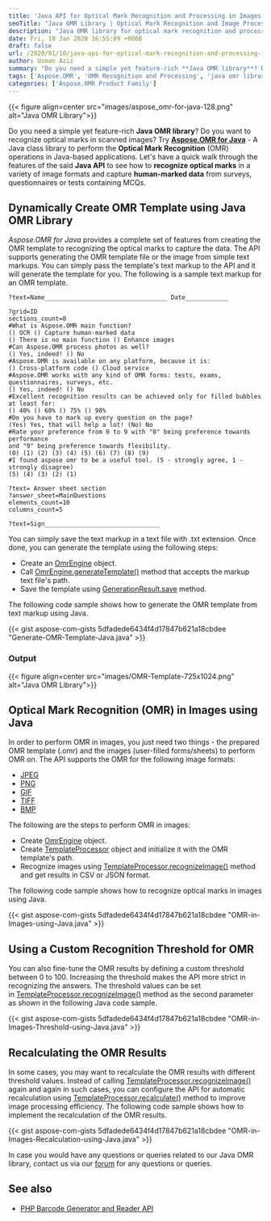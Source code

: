 ```yaml
---
title: 'Java API for Optical Mark Recognition and Processing in Images'
seoTitle: "Java OMR Library | Optical Mark Recognition and Image Processing | Java"
description: "Java OMR library for optical mark recognition and processing in images using Java. Generate OMR template and perform OMR operations on images using Java."
date: Fri, 10 Jan 2020 16:55:09 +0000
draft: false
url: /2020/01/10/java-api-for-optical-mark-recognition-and-processing-in-images/
author: Usman Aziz
summary: "Do you need a simple yet feature-rich **Java OMR library**? Do you want to recognize optical marks in scanned images? Try **Aspose.OMR for Java** - A Java class library to perform the **Optical Mark Recognition** (OMR) operations in Java-based applications. Let's have a quick walk through the features of the said **Java API** to see how to **recognize optical marks** in a variety of image formats and capture **human-marked data** from surveys, questionnaires or tests containing MCQs."
tags: ['Aspose.OMR', 'OMR Recognition and Processing', 'java omr library', 'omr in images', 'omr reader', 'optical mark reader', 'optical mark recognition java']
categories: ['Aspose.OMR Product Family']
---
```




{{< figure align=center src="images/aspose_omr-for-java-128.png" alt="Java OMR Library">}}


Do you need a simple yet feature-rich **Java OMR library**? Do you want to recognize optical marks in scanned images? Try **[Aspose.OMR for Java][1]** - A Java class library to perform the **Optical Mark Recognition** (OMR) operations in Java-based applications. Let's have a quick walk through the features of the said **Java API** to see how to **recognize optical marks** in a variety of image formats and capture **human-marked data** from surveys, questionnaires or tests containing MCQs.

## Dynamically Create OMR Template using Java OMR Library

_Aspose.OMR for Java_ provides a complete set of features from creating the OMR template to recognizing the optical marks to capture the data. The API supports generating the OMR template file or the image from simple text markups. You can simply pass the template's text markup to the API and it will generate the template for you. The following is a sample text markup for an OMR template.

```
?text=Name__________________________________ Date____________

?grid=ID
sections_count=8
#What is Aspose.OMR main function?
() OCR () Capture human-marked data
() There is no main function () Enhance images
#Can Aspose.OMR process photos as well?
() Yes, indeed! () No
#Aspose.OMR is available on any platform, because it is:
() Cross-platform code () Cloud service
#Aspose.OMR works with any kind of OMR forms: tests, exams, questionnaires, surveys, etc.
() Yes, indeed! () No
#Excellent recognition results can be achieved only for filled bubbles at least for:
() 40% () 60% () 75% () 98%
#Do you have to mark up every question on the page?
(Yes) Yes, that will help a lot! (No) No
#Rate your preference from 0 to 9 with "0" being preference towards performance
and "9" being preference towards flexibility.
(0) (1) (2) (3) (4) (5) (6) (7) (8) (9)
#I found aspose omr to be a useful tool. (5 - strongly agree, 1 - strongly disagree)
(5) (4) (3) (2) (1)

?text= Answer sheet section
?answer_sheet=MainQuestions
elements_count=10
columns_count=5

?text=Sign________________________________
```

You can simply save the text markup in a text file with .txt extension. Once done, you can generate the template using the following steps:

*   Create an [OmrEngine][2] object.
*   Call [OmrEngine.generateTemplate()][3] method that accepts the markup text file's path.
*   Save the template using [GenerationResult.save][4] method.

The following code sample shows how to generate the OMR template from text markup using Java.

{{< gist aspose-com-gists 5dfadede6434f4d17847b621a18cbdee "Generate-OMR-Template-Java.java" >}}

### Output



{{< figure align=center src="images/OMR-Template-725x1024.png" alt="Java OMR Library">}}


## Optical Mark Recognition (OMR) in Images using Java

In order to perform OMR in images, you just need two things - the prepared OMR template (.omr) and the images (user-filled forms/sheets) to perform OMR on. The API supports the OMR for the following image formats:

*   [JPEG][5]
*   [PNG][6]
*   [GIF][7]
*   [TIFF][8]
*   [BMP][9]

The following are the steps to perform OMR in images:

*   Create [OmrEngine][10] object.
*   Create [TemplateProcessor][11] object and initialize it with the OMR template's path.
*   Recognize images using [TemplateProcessor.recognizeImage()][12] method and get results in CSV or JSON format.

The following code sample shows how to recognize optical marks in images using Java.

{{< gist aspose-com-gists 5dfadede6434f4d17847b621a18cbdee "OMR-in-Images-using-Java.java" >}}

## Using a Custom Recognition Threshold for OMR

You can also fine-tune the OMR results by defining a custom threshold between 0 to 100. Increasing the threshold makes the API more strict in recognizing the answers. The threshold values can be set in [TemplateProcessor.recognizeImage()][13] method as the second parameter as shown in the following Java code sample.

{{< gist aspose-com-gists 5dfadede6434f4d17847b621a18cbdee "OMR-in-Images-Threshold-using-Java.java" >}}

## Recalculating the OMR Results

In some cases, you may want to recalculate the OMR results with different threshold values. Instead of calling [TemplateProcessor.recognizeImage()][14] again and again in such cases, you can configure the API for automatic recalculation using [TemplateProcessor.recalculate()][15] method to improve image processing efficiency. The following code sample shows how to implement the recalculation of the OMR results.

{{< gist aspose-com-gists 5dfadede6434f4d17847b621a18cbdee "OMR-in-Images-Recalculation-using-Java.java" >}}

In case you would have any questions or queries related to our Java OMR library, contact us via our [forum][16] for any questions or queries.

## See also

*   [PHP Barcode Generator and Reader API][17]




[1]: https://products.aspose.com/omr/java
[2]: https://apireference.aspose.com/java/omr/com.aspose.omr/OmrEngine
[3]: https://apireference.aspose.com/java/omr/com.aspose.omr/OmrEngine#generateTemplate-java.lang.String-
[4]: https://apireference.aspose.com/java/omr/com.aspose.omr/GenerationResult#save-java.lang.String-java.lang.String-
[5]: https://wiki.fileformat.com/image/jpeg/
[6]: https://wiki.fileformat.com/image/png/
[7]: https://wiki.fileformat.com/image/gif/
[8]: https://wiki.fileformat.com/image/tiff/
[9]: https://wiki.fileformat.com/image/bmp/
[10]: https://apireference.aspose.com/java/omr/com.aspose.omr/OmrEngine
[11]: https://apireference.aspose.com/java/omr/com.aspose.omr/TemplateProcessor
[12]: https://apireference.aspose.com/java/omr/com.aspose.omr/TemplateProcessor#recognizeImage-java.lang.String-
[13]: https://apireference.aspose.com/java/omr/com.aspose.omr/TemplateProcessor#recognizeImage-java.lang.String-int-
[14]: https://apireference.aspose.com/java/omr/com.aspose.omr/TemplateProcessor#recognizeImage-java.lang.String-
[15]: https://apireference.aspose.com/java/omr/com.aspose.omr/TemplateProcessor#recalculate-com.aspose.omr.RecognitionResult-int-
[16]: https://forum.aspose.com/c/omr
[17]: https://blog.aspose.com/2020/01/29/php-barcode-generator-reader-and-scanner-api/





